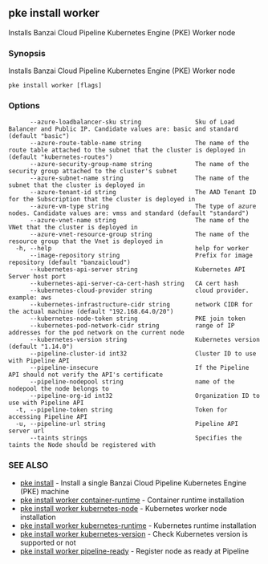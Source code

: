 ## pke install worker

Installs Banzai Cloud Pipeline Kubernetes Engine (PKE) Worker node

### Synopsis

Installs Banzai Cloud Pipeline Kubernetes Engine (PKE) Worker node

```
pke install worker [flags]
```

### Options

```
      --azure-loadbalancer-sku string               Sku of Load Balancer and Public IP. Candidate values are: basic and standard (default "basic")
      --azure-route-table-name string               The name of the route table attached to the subnet that the cluster is deployed in (default "kubernetes-routes")
      --azure-security-group-name string            The name of the security group attached to the cluster's subnet
      --azure-subnet-name string                    The name of the subnet that the cluster is deployed in
      --azure-tenant-id string                      The AAD Tenant ID for the Subscription that the cluster is deployed in
      --azure-vm-type string                        The type of azure nodes. Candidate values are: vmss and standard (default "standard")
      --azure-vnet-name string                      The name of the VNet that the cluster is deployed in
      --azure-vnet-resource-group string            The name of the resource group that the Vnet is deployed in
  -h, --help                                        help for worker
      --image-repository string                     Prefix for image repository (default "banzaicloud")
      --kubernetes-api-server string                Kubernetes API Server host port
      --kubernetes-api-server-ca-cert-hash string   CA cert hash
      --kubernetes-cloud-provider string            cloud provider. example: aws
      --kubernetes-infrastructure-cidr string       network CIDR for the actual machine (default "192.168.64.0/20")
      --kubernetes-node-token string                PKE join token
      --kubernetes-pod-network-cidr string          range of IP addresses for the pod network on the current node
      --kubernetes-version string                   Kubernetes version (default "1.14.0")
      --pipeline-cluster-id int32                   Cluster ID to use with Pipeline API
      --pipeline-insecure                           If the Pipeline API should not verify the API's certificate
      --pipeline-nodepool string                    name of the nodepool the node belongs to
      --pipeline-org-id int32                       Organization ID to use with Pipeline API
  -t, --pipeline-token string                       Token for accessing Pipeline API
  -u, --pipeline-url string                         Pipeline API server url
      --taints strings                              Specifies the taints the Node should be registered with
```

### SEE ALSO

* [pke install](pke_install.md)	 - Install a single Banzai Cloud Pipeline Kubernetes Engine (PKE) machine
* [pke install worker container-runtime](pke_install_worker_container-runtime.md)	 - Container runtime installation
* [pke install worker kubernetes-node](pke_install_worker_kubernetes-node.md)	 - Kubernetes worker node installation
* [pke install worker kubernetes-runtime](pke_install_worker_kubernetes-runtime.md)	 - Kubernetes runtime installation
* [pke install worker kubernetes-version](pke_install_worker_kubernetes-version.md)	 - Check Kubernetes version is supported or not
* [pke install worker pipeline-ready](pke_install_worker_pipeline-ready.md)	 - Register node as ready at Pipeline

